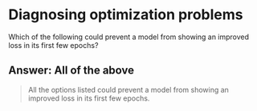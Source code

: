 # Diagnosing optimization problems #

Which of the following could prevent a model from showing an improved loss in its first few epochs?

## Answer: All of the above ##

>  All the options listed could prevent a model from showing an improved loss in its first few epochs.